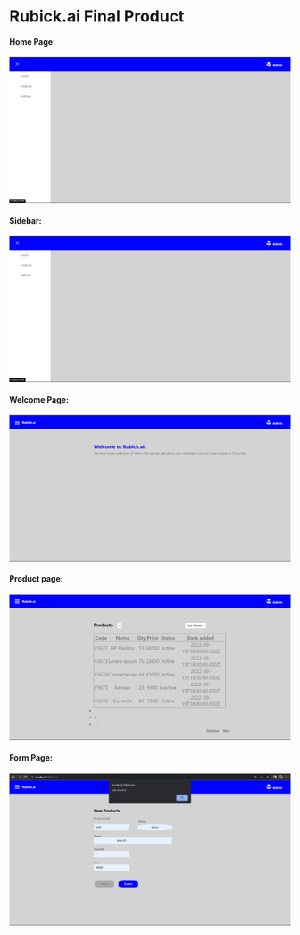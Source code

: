 # Rubick.ai Final Product

<h4>Home Page:<h4/>
<img src="model/Sidebar.png" alt="Home Page">

<h4>Sidebar:<h4/>
<img src="model/Sidebar.png" alt="Sidebar Page">

<h4>Welcome Page:<h4/>
<img src="model/Welcome.png" alt="Welcome Page">

<h4>Product page:<h4/>
<img src="model/Prodcuts.png" alt="Product Page">

<h4>Form Page:<h4/>
<img src="model/Form.png" alt="Form Page">

